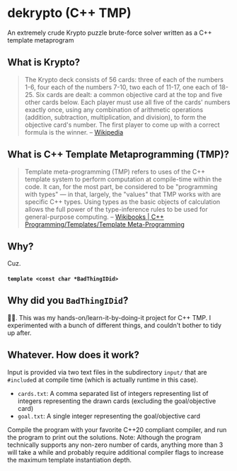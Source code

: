 # dekrypto (C++ TMP)
An extremely crude Krypto puzzle brute-force solver written as a C++ template metaprogram

## What is Krypto?
> The Krypto deck consists of 56 cards: three of each of the numbers 1-6, four each of the numbers 7-10, two each of 11-17, one each of 18-25. Six cards are dealt: a common objective card at the top and five other cards below. Each player must use all five of the cards' numbers exactly once, using any combination of arithmetic operations (addition, subtraction, multiplication, and division), to form the objective card's number. The first player to come up with a correct formula is the winner.
> – [Wikipedia](https://en.wikipedia.org/wiki/Krypto_(game))

## What is C++ Template Metaprogramming (TMP)?
> Template meta-programming (TMP) refers to uses of the C++ template system to perform computation at compile-time within the code. It can, for the most part,
> be considered to be "programming with types" — in that, largely, the "values" that TMP works with are specific C++ types. Using types as the basic objects of
> calculation allows the full power of the type-inference rules to be used for general-purpose computing.
> – [Wikibooks | C++ Programming/Templates/Template Meta-Programming](https://en.wikibooks.org/wiki/C%2B%2B_Programming/Templates/Template_Meta-Programming)

## Why?
Cuz.

#### `template <const char *BadThingIDid>`
## Why did you `BadThingIDid`?

🤷‍♂️. This was my hands-on/learn-it-by-doing-it project for C++ TMP. I experimented with a bunch of different things, and couldn't bother to tidy up after.

## Whatever. How does it work?
Input is provided via two text files in the subdirectory `input/` that are `#include`d at compile time (which is actually runtime in this case).
- `cards.txt`: A comma separated list of integers representing list of integers representing the drawn cards (excluding the goal/objective card)
- `goal.txt`: A single integer representing the goal/objective card

Compile the program with your favorite C++20 compliant compiler, and run the program to print out the solutions.
Note: Although the program technically supports any non-zero number of cards, anything more than 3 will take a while and probably require additional compiler flags
to increase the maximum template instantiation depth.
